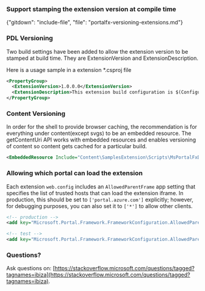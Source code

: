 
### Support stamping the extension version at compile time

{"gitdown": "include-file", "file": "portalfx-versioning-extensions.md"}

### PDL Versioning
Two build settings have been added to allow the extension version to be stamped at build time.   They are ExtensionVersion and ExtensionDescription.

Here is a usage sample in a extension *.csproj file

```xml
<PropertyGroup>
  <ExtensionVersion>1.0.0.0</ExtensionVersion>
  <ExtensionDescription>This extension build configuration is $(Configuration)</ExtensionDescription>
</PropertyGroup>
```

### Content Versioning
In order for the shell to provide browser caching, the recommendation is for everything under content(except svgs) to be an embedded resource. The getContentUri API works with embedded resources and enables versioning of content so content gets cached for a particular build.

```xml
<EmbeddedResource Include="Content\SamplesExtension\Scripts\MsPortalFxDocs.js" />
```

### Allowing which portal can load the extension
Each extension `web.config` includes an `AllowedParentFrame` app setting that specifies the list of trusted hosts that can load the extension iframe. In production, this should be set to `['portal.azure.com']` explicitly; however, for debugging purposes, you can also set it to `['*']` to allow other clients.

```xml
<!-- production -->
<add key="Microsoft.Portal.Framework.FrameworkConfiguration.AllowedParentFrame" value="['portal.azure.com']" />

<!-- test -->
<add key="Microsoft.Portal.Framework.FrameworkConfiguration.AllowedParentFrame" value="['*']" />
```

### Questions?

Ask questions on: [https://stackoverflow.microsoft.com/questions/tagged?tagnames=ibiza](https://stackoverflow.microsoft.com/questions/tagged?tagnames=ibiza).